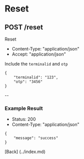 # Reset
## POST /reset

Reset

* Content-Type: "application/json"
* Accept:  "application/json"

Include the `terminalid` and `otp`

```
{
	"terminalid": "123",
	"otp": "3456"
}
```

--

### Example Result

* Status: 200
* Content-Type: "application/json"

```
{
	"message": "success"
}
```
[Back] (../index.md)